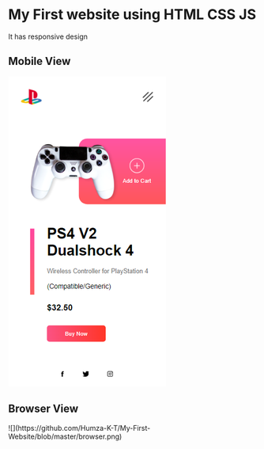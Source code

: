 
<h1>My First website using HTML CSS JS</h1>

It has responsive design

<h2>Mobile View</h2>

![](https://github.com/Humza-K-T/My-First-Website/blob/master/mobile%20display.png)

<h2>Browser View</h2>
![](https://github.com/Humza-K-T/My-First-Website/blob/master/browser.png)
